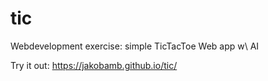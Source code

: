 # tic
Webdevelopment exercise: simple TicTacToe Web app w\ AI

Try it out:
https://jakobamb.github.io/tic/
